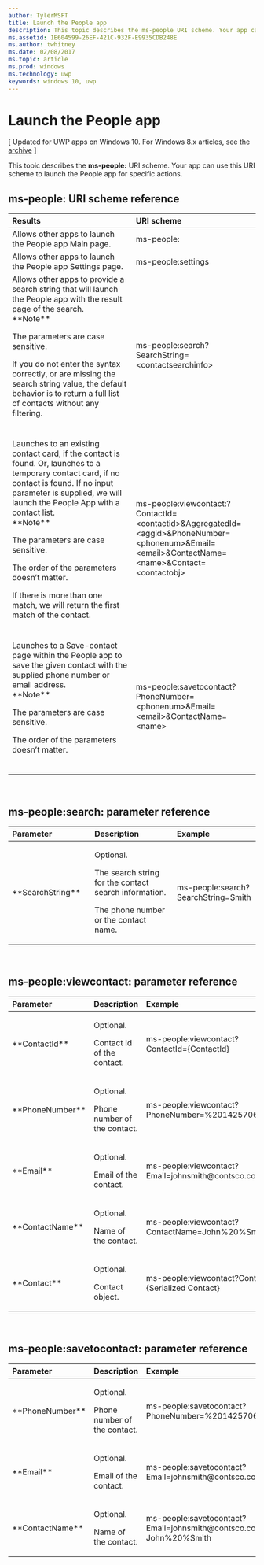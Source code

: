 ```yaml
---
author: TylerMSFT
title: Launch the People app
description: This topic describes the ms-people URI scheme. Your app can use this URI scheme to launch the People app for specific actions.
ms.assetid: 1E604599-26EF-421C-932F-E9935CDB248E
ms.author: twhitney
ms.date: 02/08/2017
ms.topic: article
ms.prod: windows
ms.technology: uwp
keywords: windows 10, uwp
---
```


# Launch the People app


\[ Updated for UWP apps on Windows 10. For Windows 8.x articles, see the [archive](http://go.microsoft.com/fwlink/p/?linkid=619132) \]


This topic describes the **ms-people:** URI scheme. Your app can use this URI scheme to launch the People app for specific actions.

## ms-people: URI scheme reference


<table>
<colgroup>
<col width="50%" />
<col width="50%" />
</colgroup>
<thead>
<tr class="header">
<th align="left">Results</th>
<th align="left">URI scheme</th>
</tr>
</thead>
<tbody>
<tr class="odd">
<td align="left">Allows other apps to launch the People app Main page.</td>
<td align="left">ms-people:</td>
</tr>
<tr class="even">
<td align="left">Allows other apps to launch the People app Settings page.</td>
<td align="left">ms-people:settings</td>
</tr>
<tr class="odd">
<td align="left">Allows other apps to provide a search string that will launch the People app with the result page of the search.
<div class="alert">
**Note**  
<p>The parameters are case sensitive.</p>
<p>If you do not enter the syntax correctly, or are missing the search string value, the default behavior is to return a full list of contacts without any filtering.</p>
</div>
<div>
 
</div></td>
<td align="left">ms-people:search?SearchString=&lt;contactsearchinfo&gt;</td>
</tr>
<tr class="even">
<td align="left">Launches to an existing contact card, if the contact is found. Or, launches to a temporary contact card, if no contact is found. If no input parameter is supplied, we will launch the People App with a contact list.
<div class="alert">
**Note**  
<p>The parameters are case sensitive.</p>
<p>The order of the parameters doesn’t matter.</p>
<p>If there is more than one match, we will return the first match of the contact.</p>
</div>
<div>
 
</div></td>
<td align="left">ms-people:viewcontact:?ContactId=&lt;contactid&gt;&amp;AggregatedId=&lt;aggid&gt;&amp;PhoneNumber= &lt;phonenum&gt;&amp;Email=&lt;email&gt;&amp;ContactName=&lt;name&gt;&amp;Contact=&lt;contactobj&gt;</td>
</tr>
<tr class="odd">
<td align="left">Launches to a Save-contact page within the People app to save the given contact with the supplied phone number or email address.
<div class="alert">
**Note**  
<p>The parameters are case sensitive.</p>
<p>The order of the parameters doesn’t matter.</p>
</div>
<div>
 
</div></td>
<td align="left">ms-people:savetocontact?PhoneNumber= &lt;phonenum&gt;&amp;Email=&lt;email&gt;&amp;ContactName=&lt;name&gt;</td>
</tr>
</tbody>
</table>

 

## ms-people:search: parameter reference


<table>
<colgroup>
<col width="33%" />
<col width="33%" />
<col width="33%" />
</colgroup>
<thead>
<tr class="header">
<th align="left">Parameter</th>
<th align="left">Description</th>
<th align="left">Example</th>
</tr>
</thead>
<tbody>
<tr class="odd">
<td align="left">**SearchString**</td>
<td align="left"><p>Optional.</p>
<p>The search string for the contact search information.</p>
<p>The phone number or the contact name.</p></td>
<td align="left"><p>ms-people:search?SearchString=Smith</p></td>
</tr>
</tbody>
</table>

 

## ms-people:viewcontact: parameter reference


<table>
<colgroup>
<col width="33%" />
<col width="33%" />
<col width="33%" />
</colgroup>
<thead>
<tr class="header">
<th align="left">Parameter</th>
<th align="left">Description</th>
<th align="left">Example</th>
</tr>
</thead>
<tbody>
<tr class="odd">
<td align="left">**ContactId**</td>
<td align="left"><p>Optional.</p>
<p>Contact Id of the contact.</p></td>
<td align="left"><p>ms-people:viewcontact?ContactId={ContactId}</p></td>
</tr>
<tr class="even">
<td align="left">**PhoneNumber**</td>
<td align="left"><p>Optional.</p>
<p>Phone number of the contact.</p></td>
<td align="left"><p>ms-people:viewcontact?PhoneNumber=%2014257069326</p></td>
</tr>
<tr class="odd">
<td align="left">**Email**</td>
<td align="left"><p>Optional.</p>
<p>Email of the contact.</p></td>
<td align="left"><p>ms-people:viewcontact?Email=johnsmith@contsco.com</p></td>
</tr>
<tr class="even">
<td align="left">**ContactName**</td>
<td align="left"><p>Optional.</p>
<p>Name of the contact.</p></td>
<td align="left"><p>ms-people:viewcontact?ContactName=John%20%Smith</p></td>
</tr>
<tr class="odd">
<td align="left">**Contact**</td>
<td align="left"><p>Optional.</p>
<p>Contact object.</p></td>
<td align="left"><p>ms-people:viewcontact?Contact={Serialized Contact}</p></td>
</tr>
</tbody>
</table>

 

## ms-people:savetocontact: parameter reference


<table>
<colgroup>
<col width="33%" />
<col width="33%" />
<col width="33%" />
</colgroup>
<thead>
<tr class="header">
<th align="left">Parameter</th>
<th align="left">Description</th>
<th align="left">Example</th>
</tr>
</thead>
<tbody>
<tr class="odd">
<td align="left">**PhoneNumber**</td>
<td align="left"><p>Optional.</p>
<p>Phone number of the contact.</p></td>
<td align="left"><p>ms-people:savetocontact?PhoneNumber=%2014257069326</p></td>
</tr>
<tr class="even">
<td align="left">**Email**</td>
<td align="left"><p>Optional.</p>
<p>Email of the contact.</p></td>
<td align="left"><p>ms-people:savetocontact?Email=johnsmith@contsco.com</p></td>
</tr>
<tr class="odd">
<td align="left">**ContactName**</td>
<td align="left"><p>Optional.</p>
<p>Name of the contact.</p></td>
<td align="left"><p>ms-people:savetocontact?Email=johnsmith@contsco.com&amp;ContactName= John%20%Smith</p></td>
</tr>
</tbody>
</table>

 

 

 
